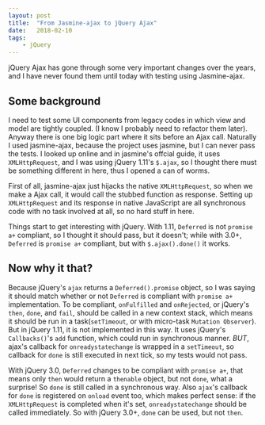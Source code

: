 ```yaml
---
layout: post
title:  "From Jasmine-ajax to jQuery Ajax"
date:   2018-02-10
tags:   
    - jQuery
---
```


jQuery Ajax has gone through some very important changes over the years, and I have never found them until today with testing using Jasmine-ajax.

## Some background

I need to test some UI components from legacy codes in which view and model are tightly coupled. (I know I probably need to refactor them later). Anyway there is one big logic part where it sits before an Ajax call. Naturally I used jasmine-ajax, because the project uses jasmine, but I can never pass the tests. I looked up online and in jasmine's offcial guide, it uses `XMLHttpRequest`, and I was using jQuery 1.11's `$.ajax`, so I thought there must be something different in here, thus I opened a can of worms.

First of all, jasmine-ajax just hijacks the native `XMLHttpRequest`, so when we make a Ajax call, it would call the stubbed function as response. Setting up `XMLHttpRequest` and its response in native JavaScript are all synchronous code with no task involved at all, so no hard stuff in here.

Things start to get interesting with jQuery. With 1.11, `Deferred` is not `promise a+` compliant, so I thought it should pass, but it doesn't; while with 3.0+, `Deferred` is `promise a+` compliant, but with `$.ajax().done()` it works.

## Now why it that?

Because jQuery's `ajax` returns a `Deferred().promise` object, so I was saying it should match whether or not `Deferred` is compliant with `promise a+` implementation. To be compliant, `onFulfilled` and `onRejected`, or jQuery's `then`, `done`, and `fail`, should be called in a new context stack, which means it should be run in a task(`setTimeout`, or with micro-task `Mutation Observer`). But in jQuery 1.11, it is not implemented in this way. It uses jQuery's `Callbacks()`'s `add` function, which could run in synchronous manner. *BUT*, ajax's callback for `onreadystatechange` is wrapped in a `setTimeout`, so callback for `done` is still executed in next tick, so my tests would not pass.

With jQuery 3.0, `Deferred` changes to be compliant with `promise a+`, that means only `then` would return a `thenable` object, but not `done`, what a surprise! So `done` is still called in a synchronous way. Also `ajax`'s callback for `done` is registered on `onload` event too, which makes perfect sense: if the `XMLHttpRequest` is completed when it's set, `onreadystatechange` should be called immediately. So with jQuery 3.0+, `done` can be used, but not `then`.